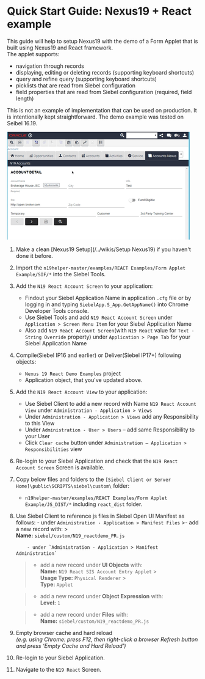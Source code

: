 # Quick Start Guide: Nexus19 + React example

This guide will help to setup Nexus19 with the demo of a Form Applet that is built using Nexus19 and React framework.
<br>The applet supports:

- navigation through records
- displaying, editing or deleting records (supporting keyboard shortcuts)
- query and refine query (supporting keyboard shortcuts)
- picklists that are read from Siebel configuration
- field properties that are read from Siebel configuration (required, field length)

This is not an example of implementation that can be used on production. It is intentionally kept straightforward.
The demo example was tested on Seibel 16.19.

![result](demo_react.gif)

1.  Make a clean [Nexus19 Setup](/../wikis/Setup Nexus19) if you haven't done it before.
2.  Import the `n19helper-master/examples/REACT Examples/Form Applet Example/SIF/*` into the Siebel Tools.
3.  Add the `N19 React Account Screen` to your application:
    - Findout your Siebel Application Name in application `.cfg` file or by logging in and typing `SiebelApp.S_App.GetAppName()` into Chrome Developer Tools console.
    - Use Siebel Tools and add `N19 React Account Screen` under `Application > Screen Menu Item` for your Siebel Application Name
    - Also add `N19 React Account Screen`(with `N19 React` value for `Text - String Override` property) under `Application > Page Tab` for your Siebel Application Name
4.  Compile(Siebel IP16 and earlier) or Deliver(Siebel IP17+) following objects:
    - `Nexus 19 React Demo Examples` project
    - Application object, that you've updated above.
5.  Add the `N19 React Account View` to your application:
    - Use Siebel Client to add a new record with Name `N19 React Account View` under `Administration - Application > Views`
    - Under `Administration - Application > Views` add any Responsibility to this View
    - Under `Administration - User > Users` – add same Responsibility to your User
    - Click `Clear cache` button under `Administration – Application > Responsibilities` view
6.  Re-login to your Siebel Application and check that the `N19 React Account Screen` Screen is available.
7.  Copy below files and folders to the `[Siebel Client or Server Home]\public\SCRIPTS\siebel\custom\` folder:
    - `n19helper-master/examples/REACT Examples/Form Applet Example/JS_DIST/*` including `react_dist` folder.
8.  Use Siebel Client to reference js files in Siebel Open UI Manifest as follows: - under `Administration - Application > Manifest Files` >- add a new record with: ><br>**Name:** `siebel/custom/N19_reactdemo_PR.js`

        	- under `Administration - Application > Manifest Administration`

    > - add a new record under **UI Objects** with:
    >   <br>**Name:** `N19 React SIS Account Entry Applet` > <br>**Usage Type:** `Physical Renderer` > <br>**Type:** `Applet`

    > - add a new record under **Object Expression** with:
    >   <br>**Level:** `1`

    > - add a new record under **Files** with:
    >   <br>**Name:** `siebel/custom/N19_reactdemo_PR.js`

9.  Empty browser cache and hard reload
    <br>_(e.g. using Chrome: press F12, then right-click a browser Refresh button and press ‘Empty Cache and Hard Reload’)_
10. Re-login to your Siebel Application.
11. Navigate to the `N19 React` Screen.
